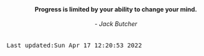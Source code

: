 
<div align="center"><b><span>Progress is limited by your ability to change your mind.</span></b><br><br><i> - Jack Butcher</i></div>
<br><br><kbd>Last updated:Sun Apr 17 12:20:53 2022</kbd>